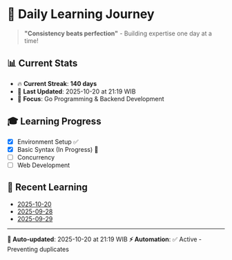 # 🚀 Daily Learning Journey

> **"Consistency beats perfection"** - Building expertise one day at a time!

## 📊 Current Stats
- 🔥 **Current Streak**: **140 days**
- 📅 **Last Updated**: 2025-10-20 at 21:19 WIB
- 🎯 **Focus**: Go Programming & Backend Development

## 🎓 Learning Progress
- [x] Environment Setup ✅
- [x] Basic Syntax (In Progress) 🔄
- [ ] Concurrency
- [ ] Web Development

## 📖 Recent Learning
- [2025-10-20](learning-log/.md)
- [2025-09-28](learning-log/.md)
- [2025-09-29](learning-log/.md)

---
**🤖 Auto-updated**: 2025-10-20 at 21:19 WIB
**⚡ Automation**: ✅ Active - Preventing duplicates
